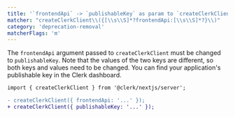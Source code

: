 ```yaml
---
title: '`frontendApi` -> `publishableKey` as param to `createClerkClient`'
matcher: "createClerkClient\\({[\\s\\S]*?frontendApi:[\\s\\S]*?}\\)"
category: 'deprecation-removal'
matcherFlags: 'm'
---
```


The `frontendApi` argument passed to `createClerkClient` must be changed to `publishableKey`. Note that the values of the two keys are different, so both keys and values need to be changed. You can find your application's publishable key in the Clerk dashboard.

```diff
import { createClerkClient } from '@clerk/nextjs/server';

- createClerkClient({ frontendApi: '...' });
+ createClerkClient({ publishableKey: '...' });
```

